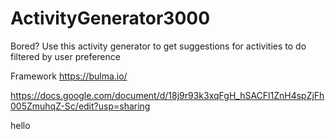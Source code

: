 # ActivityGenerator3000
Bored? Use this activity generator to get suggestions for activities to do filtered by user preference

Framework
https://bulma.io/

https://docs.google.com/document/d/18j9r93k3xqFgH_hSACFl1ZnH4spZjFh005ZmuhqZ-Sc/edit?usp=sharing


hello 
